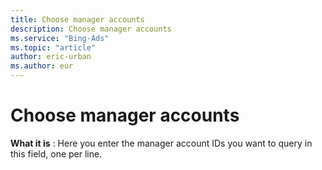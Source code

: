 ```yaml
---
title: Choose manager accounts
description: Choose manager accounts
ms.service: "Bing-Ads"
ms.topic: "article"
author: eric-urban
ms.author: eur
---
```


# Choose manager accounts

**What it is** : Here you enter the manager account IDs you want to query in this field, one per line.


